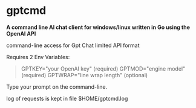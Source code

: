 # gptcmd
**A command line AI chat client for windows/linux
 written in Go using the OpenAI API**


command-line access for Gpt Chat limited API format

 Requires 2 Env Variables:
>   GPTKEY="your OpenAI key" (required)
    GPTMOD="engine model" (required)
    GPTWRAP="line wrap length" (optional)

 Type your prompt on the command-line.

 log of requests is kept in file $HOME/gptcmd.log



